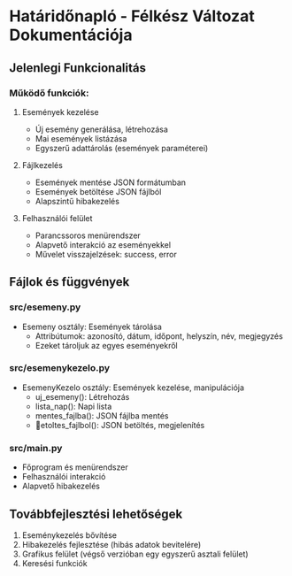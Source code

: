 # Határidőnapló - Félkész Változat Dokumentációja

## Jelenlegi Funkcionalitás

### Működő funkciók:
1. Események kezelése
   - Új esemény generálása, létrehozása
   - Mai események listázása
   - Egyszerű adattárolás (események paraméterei)

2. Fájlkezelés
   - Események mentése JSON formátumban
   - Események betöltése JSON fájlból
   - Alapszintű hibakezelés

3. Felhasználói felület
   - Parancssoros menürendszer
   - Alapvető interakció az eseményekkel
   - Művelet visszajelzések: success, error

## Fájlok és függvények

### src/esemeny.py
- Esemeny osztály: Események tárolása
  - Attribútumok: azonosító, dátum, időpont, helyszín, név, megjegyzés
  - Ezeket tároljuk az egyes eseményekről

### src/esemenykezelo.py
- EsemenyKezelo osztály: Események kezelése, manipulációja
  - uj_esemeny(): Létrehozás
  - lista_nap(): Napi lista
  - mentes_fajlba(): JSON fájlba mentés
  - etoltes_fajlbol(): JSON betöltés, megjelenítés

### src/main.py
- Főprogram és menürendszer
- Felhasználói interakció
- Alapvető hibakezelés

## Továbbfejlesztési lehetőségek
1. Eseménykezelés bővítése
2. Hibakezelés fejlesztése (hibás adatok bevitelére)
3. Grafikus felület (végső verzióban egy egyszerű asztali felület)
4. Keresési funkciók

